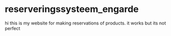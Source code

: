 # reserveringssysteem_engarde
hi this is my website for making reservations of products. it works but its not perfect
